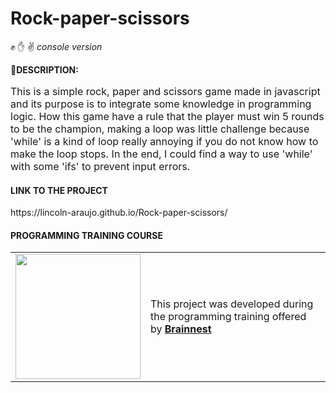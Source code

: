 # Rock-paper-scissors
:fist: :raised_hand: :v: <i style="color=C1C4C4"> console version </i>

:memo:**DESCRIPTION:** 
<p style="font-size: 16px">
    This is a simple rock, paper and scissors game made in javascript and its purpose is to integrate some knowledge in programming logic. 
    How this game have a rule that the player must win 5 rounds to be the champion, making a loop was little challenge because 'while' is a kind of loop really annoying if you do not know how to make the loop stops. In the end, I could find a way to use 'while' with some 'ifs' to prevent input errors.
</p>

#### **LINK TO THE PROJECT** 
 <p>https://lincoln-araujo.github.io/Rock-paper-scissors/</p>


#### **PROGRAMMING TRAINING COURSE**

<table> 
    <tr>
        <td>
            <a href="https://www.brainnest.consulting/"><img src="https://static.wixstatic.com/media/4fa9c2_0b28731f38304ed0989a8c0582f953a3~mv2.png/v1/fill/w_2500,h_2500,al_c/4fa9c2_0b28731f38304ed0989a8c0582f953a3~mv2.png" width="200"></a>
        </td>
        <td>
            This project was developed during the programming training offered by <a href="https://www.brainnest.consulting/"><strong>Brainnest</strong></a>
        </td>
    </tr>
</table>

